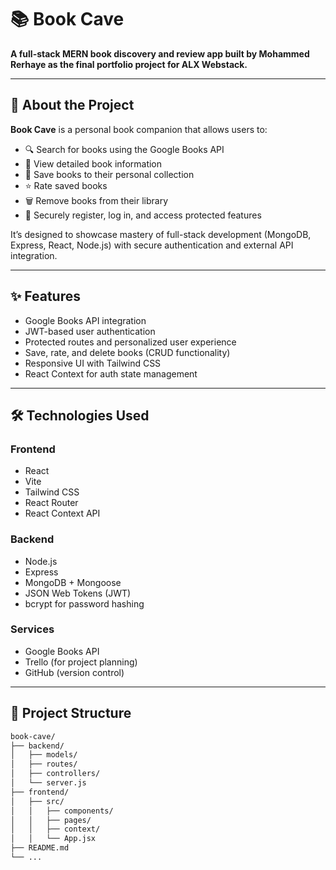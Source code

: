 # 📚 Book Cave

**A full-stack MERN book discovery and review app built by Mohammed Rerhaye as the final portfolio project for ALX Webstack.**

---

## 🚀 About the Project

**Book Cave** is a personal book companion that allows users to:

- 🔍 Search for books using the Google Books API
- 📘 View detailed book information
- 💾 Save books to their personal collection
- ⭐ Rate saved books
- 🗑️ Remove books from their library
- 🔐 Securely register, log in, and access protected features

It’s designed to showcase mastery of full-stack development (MongoDB, Express, React, Node.js) with secure authentication and external API integration.

---

## ✨ Features

- Google Books API integration
- JWT-based user authentication
- Protected routes and personalized user experience
- Save, rate, and delete books (CRUD functionality)
- Responsive UI with Tailwind CSS
- React Context for auth state management

---

## 🛠️ Technologies Used

### Frontend

- React
- Vite
- Tailwind CSS
- React Router
- React Context API

### Backend

- Node.js
- Express
- MongoDB + Mongoose
- JSON Web Tokens (JWT)
- bcrypt for password hashing

### Services

- Google Books API
- Trello (for project planning)
- GitHub (version control)

---

## 📂 Project Structure

```bash
book-cave/
├── backend/
│   ├── models/
│   ├── routes/
│   ├── controllers/
│   └── server.js
├── frontend/
│   ├── src/
│   │   ├── components/
│   │   ├── pages/
│   │   ├── context/
│   │   └── App.jsx
├── README.md
└── ...
```
